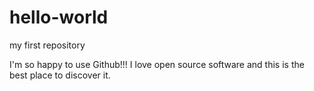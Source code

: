 # hello-world
my first repository

I'm so happy to use Github!!!
I love open source software and this is the best place to discover it.
